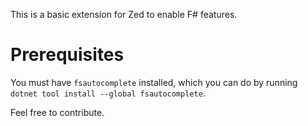 This is a basic extension for Zed to enable F# features.

# Prerequisites
You must have `fsautocomplete` installed, which you can do by running `dotnet tool install --global fsautocomplete`.

Feel free to contribute.
